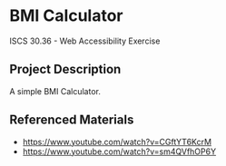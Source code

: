 # BMI Calculator
ISCS 30.36 - Web Accessibility Exercise

## Project Description
A simple BMI Calculator.

## Referenced Materials
* https://www.youtube.com/watch?v=CGftYT6KcrM
* https://www.youtube.com/watch?v=sm4QVfhOP6Y
